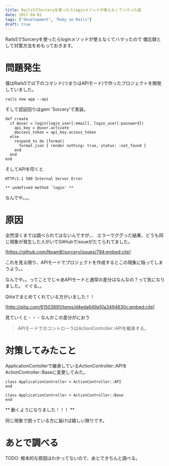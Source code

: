 ```yaml
---
title: Rails5でSorceryを使ったらloginメソッドが使えなくてハマった話
date: 2017-04-01
tags: ["development", "Ruby on Rails"]
draft: true
---
```

Rails5でSorceryを使ったらloginメソッドが使えなくてハマったので
備忘録として対策方法をめもっておきます。

# 問題発生
僕はRails5で以下のコマンド(つまりはAPIモード)で作ったプロジェクトを開発していました。
```
rails new app --api
```

そして認証回りはgem 'Sorcery'で実装。
```
def create
  if @user = login(login_user[:email], login_user[:password])
    api_key = @user.activate
    @access_token = api_key.access_token
  else
    respond_to do |format|
      format.json { render nothing: true, status: :not_found }
    end
  end
end
```

そしてAPIを叩くと
```
HTTP/1.1 500 Internal Server Error

** undefined method `login' **
```

なんでや。。。

# 原因
全然深くまでは調べられてはないんですが、、
エラーでググった結果、どうも同じ現象が発生した人がいてGitHubでissueがたてられてました。

[https://github.com/NoamB/sorcery/issues/794:embed:cite]

これを見る限り、APIモードでプロジェクトを作成するとこの現象に陥ってしまうよう。。



なんでや。。ってことでじゃあAPIモードと通常の差分はなんなの？って気になりました。
ぐぐる。。


Qiitaでまとめてくれている方がいました！！

[http://qiita.com/61503891/items/d4eda649a10a3494830c:embed:cite]


見ていくと・・・なんかこの差分がにおう
> APIモードでのコントローラはActionController::APIを継承する。

# 対策してみたこと
ApplicationContollerで継承しているActionController::APIをActionController::Baseに変更してみた。
```
class ApplicationController < ActionController::API
end
```

```
class ApplicationController < ActionController::Base
end
```

** 動くようになりました！！！ **

同じ現象で困っている方に届けば嬉しい限りです。

# あとで調べる
TODO: 根本的な原因はわかってないので、あとできちんと調べる。
